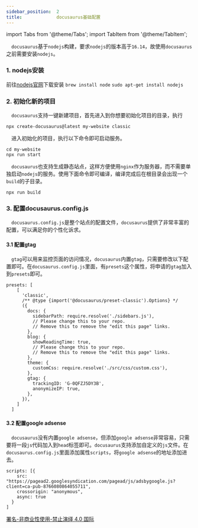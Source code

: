 ```yaml
---
sidebar_position:  2
title:             docusaurus基础配置
---
```


import Tabs from '@theme/Tabs';
import TabItem from '@theme/TabItem';

 `docusaurus`基于`nodejs`构建，要求`nodejs`的版本高于`16.14`，故使用`docusaurus`之前需要安装`nodejs`。

### 1. nodejs安装

<Tabs groupId="operating-systems">
  <TabItem value="win" label="Windows">前往<a href='https://nodejs.org/en/download/'>nodejs官网</a>下载安装</TabItem>
  <TabItem value="mac" label="macOS"><code>brew install node</code></TabItem>
  <TabItem value="Ubuntu" label="Ubuntu"><code>sudo apt-get install nodejs</code></TabItem>
</Tabs>

### 2. 初始化新的项目

 `docusaurus`支持一键新建项目，首先进入到你想要初始化项目的目录，执行

    npx create-docusaurus@latest my-website classic

 进入初始化的项目，执行以下命令即可启动服务。

    cd my-website
    npx run start

 `docusaurus`也支持生成静态站点，这样方便使用`nginx`作为服务器，而不需要单独启动`nodejs`的服务。使用下面命令即可编译，编译完成后在根目录会出现一个`build`的子目录。

    npx run build

### 3. 配置docusaurus.config.js

 `docusaurus.config.js`是整个站点的配置文件，`docusaurus`提供了非常丰富的配置，可以满足你的个性化诉求。

#### 3.1 配置gtag

 `gtag`可以用来监控页面的访问情况，`docusaurus`内置`gtag`，只需要修改以下配置即可。在`docusaurus.config.js`里面，有`presets`这个属性，将申请的`gtag`加入到`presets`即可。

    presets: [
        [
          'classic',
          /** @type {import('@docusaurus/preset-classic').Options} */
          ({
            docs: {
              sidebarPath: require.resolve('./sidebars.js'),
              // Please change this to your repo.
              // Remove this to remove the "edit this page" links.
            },
            blog: {
              showReadingTime: true,
              // Please change this to your repo.
              // Remove this to remove the "edit this page" links.
            },
            theme: {
              customCss: require.resolve('./src/css/custom.css'),
            },
            gtag: {
              trackingID: 'G-0QFZJ5DY3B',
              anonymizeIP: true,
            },
          }),
        ]
      ]

#### 3.2 配置google adsense

 `docusaurus`没有内置`google adsense`，但添加`google adsense`非常容易，只需要将一段`js`代码加入到`head`标签即可。`docusaurus`支持添加自定义的`js`文件。在`docusaurus.config.js`里面添加属性`scripts`，将`google adsense`的地址添加进去。

    scripts: [{
        src: "https://pagead2.googlesyndication.com/pagead/js/adsbygoogle.js?client=ca-pub-8766080864055711",
        crossorigin: "anonymous",
        async: true
      }
    ]

[署名-非商业性使用-禁止演绎 4.0 国际](https://creativecommons.org/licenses/by-nc-nd/4.0/deed.zh)
